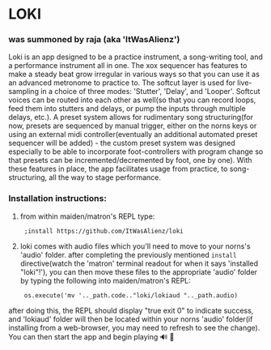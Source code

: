 # **LOKI** 
### was summoned by raja (aka 'ItWasAlienz')
Loki is an app designed to be a practice instrument, a song-writing tool, and a performance instrument all in one. 
The xox sequencer has features to make a steady beat grow irregular in various ways so that you can use it as an advanced metronome to practice to. 
The softcut layer is used for live-sampling in a choice of three modes: 'Stutter', 'Delay', and 'Looper'. 
Softcut voices can be routed into each other as well(so that you can record loops, feed them into stutters and delays, or pump the inputs through multiple delays, etc.).
A preset system allows for rudimentary song structuring(for now, presets are sequenced by manual trigger, either on the norns keys or using an external midi controller(eventually an additional automated preset sequencer will be added) - 
the custom preset system was designed especially to be able to incorporate foot-controllers with program change so that presets can be incremented/decremented by foot, one by one).
With these features in place, the app facilitates usage from practice, to song-structuring, all the way to stage performance.

### Installation instructions:
1) from within maiden/matron's REPL type:
   
        ;install https://github.com/ItWasAlienz/loki
   
3) loki comes with audio files which you'll need to move to your norns's 'audio' folder. 
after completing the previously mentioned `install` directive(watch the 'matron' terminal readout for when it says 'installed "loki"!'), you can then move these files to the appropriate 'audio' folder by typing the following into maiden/matron's REPL:
  
        os.execute('mv '.._path.code.."loki/lokiaud ".._path.audio)

after doing this, the REPL should display "true	exit	0" to indicate success, and 'lokiaud' folder will then be located within your norns 'audio' folder(if installing from a web-browser, you may need to refresh to see the change). You can then start the app and begin playing 🔊 🥰

